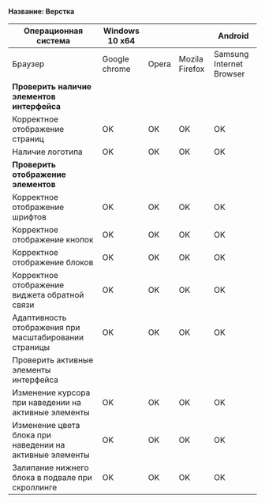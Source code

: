 **Название: Верстка**

**Операционная система** | **Windows 10 x64** | | | Android
--- | --- | --- | --- | ---
Браузер | Google chrome | Opera | Mozila Firefox | Samsung Internet Browser
**Проверить наличие элементов интерфейса** | | | |
Корректное отображение страниц | OK |OK | OK | OK
Наличие логотипа | OK |OK | OK | OK
**Проверить отображение элементов** | | | |
Корректное отображение шрифтов | OK |OK | OK | OK
Корректное отображение кнопок | OK |OK | OK | OK
Корректное отображение блоков  | OK |OK | OK | OK
Корректное отображение виджета обратной связи | OK |OK | OK | OK
Адаптивность отображения при масштабировании страницы | OK |OK | OK | OK
Проверить активные элементы интерфейса | | | |
Изменение курсора при наведении на активные элементы | OK |OK | OK | OK
Изменение цвета блока при наведении на активные элементы | OK |OK | OK | OK
Залипание нижнего блока в подвале при скроллинге | OK |OK | OK | OK